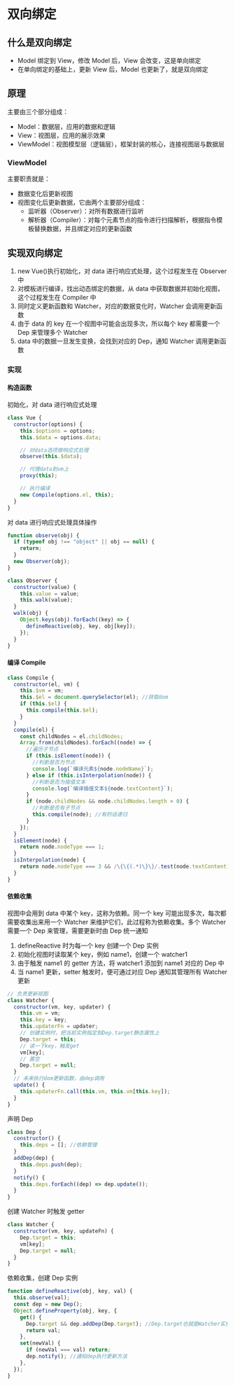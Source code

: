 # 双向绑定

## 什么是双向绑定

- Model 绑定到 View，修改 Model 后，View 会改变，这是单向绑定
- 在单向绑定的基础上，更新 View 后，Model 也更新了，就是双向绑定

## 原理

主要由三个部分组成：

- Model：数据层，应用的数据和逻辑
- View：视图层，应用的展示效果
- ViewModel：视图模型层（逻辑层），框架封装的核心，连接视图层与数据层

### ViewModel

主要职责就是：

- 数据变化后更新视图
- 视图变化后更新数据，它由两个主要部分组成：
  - 监听器（Observer）：对所有数据进行监听
  - 解析器（Compiler）：对每个元素节点的指令进行扫描解析，根据指令模板替换数据，并且绑定对应的更新函数

## 实现双向绑定

1. new Vue()执行初始化，对 data 进行响应式处理，这个过程发生在 Observer 中
2. 对模板进行编译，找出动态绑定的数据，从 data 中获取数据并初始化视图，这个过程发生在 Compiler 中
3. 同时定义更新函数和 Watcher，对应的数据变化时，Watcher 会调用更新函数
4. 由于 data 的 key 在一个视图中可能会出现多次，所以每个 key 都需要一个 Dep 来管理多个 Watcher
5. data 中的数据一旦发生变换，会找到对应的 Dep，通知 Watcher 调用更新函数

### 实现

#### 构造函数

初始化，对 data 进行响应式处理

```js
class Vue {
  constructor(options) {
    this.$options = options;
    this.$data = options.data;

    // 对data选项做响应式处理
    observe(this.$data);

    // 代理data到vm上
    proxy(this);

    // 执行编译
    new Compile(options.el, this);
  }
}
```

对 data 进行响应式处理具体操作

```js
function observe(obj) {
  if (typeof obj !== "object" || obj == null) {
    return;
  }
  new Observer(obj);
}

class Observer {
  constructor(value) {
    this.value = value;
    this.walk(value);
  }
  walk(obj) {
    Object.keys(obj).forEach((key) => {
      defineReactive(obj, key, obj[key]);
    });
  }
}
```

#### 编译 Compile

```js
class Compile {
  constructor(el, vm) {
    this.$vm = vm;
    this.$el = document.querySelector(el); //获取dom
    if (this.$el) {
      this.compile(this.$el);
    }
  }
  compile(el) {
    const childNodes = el.childNodes;
    Array.from(childNodes).forEach((node) => {
      //遍历子节点
      if (this.isElement(node)) {
        //判断是否为节点
        console.log(`编译元素${node.nodeName}`);
      } else if (this.isInterpolation(node)) {
        //判断是否为插值文本
        console.log(`编译插值文本${node.textContent}`);
      }
      if (node.childNodes && node.childNodes.length > 0) {
        //判断是否有子节点
        this.compile(node); //有的话递归
      }
    });
  }
  isElement(node) {
    return node.nodeType === 1;
  }
  isInterpolation(node) {
    return node.nodeType === 3 && /\{\{(.*)\}\}/.test(node.textContent);
  }
}
```

#### 依赖收集

视图中会用到 data 中某个 key，这称为依赖。同⼀个 key 可能出现多次，每次都需要收集出来用⼀个 Watcher 来维护它们，此过程称为依赖收集。多个 Watcher 需要⼀个 Dep 来管理，需要更新时由 Dep 统⼀通知

1. defineReactive 时为每⼀个 key 创建⼀个 Dep 实例
2. 初始化视图时读取某个 key，例如 name1，创建⼀个 watcher1
3. 由于触发 name1 的 getter 方法，将 watcher1 添加到 name1 对应的 Dep 中
4. 当 name1 更新，setter 触发时，便可通过对应 Dep 通知其管理所有 Watcher 更新

```js
// 负责更新视图
class Watcher {
  constructor(vm, key, updater) {
    this.vm = vm;
    this.key = key;
    this.updaterFn = updater;
    // 创建实例时，把当前实例指定到Dep.target静态属性上
    Dep.target = this;
    // 读一下key，触发get
    vm[key];
    // 置空
    Dep.target = null;
  }
  // 未来执行dom更新函数，由dep调用
  update() {
    this.updaterFn.call(this.vm, this.vm[this.key]);
  }
}
```

声明 Dep

```js
class Dep {
  constructor() {
    this.deps = []; //依赖管理
  }
  addDep(dep) {
    this.deps.push(dep);
  }
  notify() {
    this.deps.forEach((dep) => dep.update());
  }
}
```

创建 Watcher 时触发 getter

```js
class Watcher {
  constructor(vm, key, updateFn) {
    Dep.target = this;
    vm[key];
    Dep.target = null;
  }
}
```

依赖收集，创建 Dep 实例

```js
function defineReactive(obj, key, val) {
  this.observe(val);
  const dep = new Dep();
  Object.defineProperty(obj, key, {
    get() {
      Dep.target && dep.addDep(Dep.target); //Dep.target也就是Watcher实例
      return val;
    },
    set(newVal) {
      if (newVal === val) return;
      dep.notify(); //通知dep执行更新方法
    },
  });
}
```
